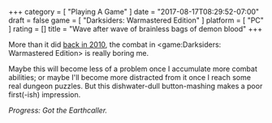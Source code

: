 +++
category = [ "Playing A Game" ]
date = "2017-08-17T08:29:52-07:00"
draft = false
game = [ "Darksiders: Warmastered Edition" ]
platform = [ "PC" ]
rating = []
title = "Wave after wave of brainless bags of demon blood"
+++

More than it did [back in 2010]($SiteBaseURL$2010/07/18/darksiders-6/), the combat in <game:Darksiders: Warmastered Edition> is really boring me.

Maybe this will become less of a problem once I accumulate more combat abilities; or maybe I'll become more distracted from it once I reach some real dungeon puzzles.  But this dishwater-dull button-mashing makes a poor first(-ish) impression.

<i>Progress: Got the Earthcaller.</i>
